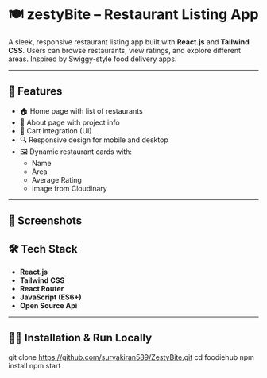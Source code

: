 # 🍽️ zestyBite – Restaurant Listing App

A sleek, responsive restaurant listing app built with **React.js** and **Tailwind CSS**. Users can browse restaurants, view ratings, and explore different areas. Inspired by Swiggy-style food delivery apps.

---

## 🚀 Features

- 🏠 Home page with list of restaurants
- 📄 About page with project info
- 🛒 Cart integration (UI)
- 🔍 Responsive design for mobile and desktop
- 🖼️ Dynamic restaurant cards with:
  - Name
  - Area
  - Average Rating
  - Image from Cloudinary

---

## 📸 Screenshots



## 🛠️ Tech Stack

- **React.js**
- **Tailwind CSS**
- **React Router**
- **JavaScript (ES6+)**
- **Open Source Api** 

---

## 🧑‍💻 Installation & Run Locally


git clone https://github.com/suryakiran589/ZestyBite.git
cd foodiehub
npm install
npm start
